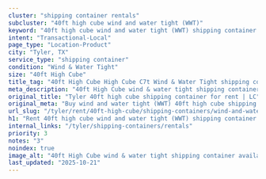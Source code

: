```yaml
---
cluster: "shipping container rentals"
subcluster: "40ft high cube wind and water tight (WWT)"
keyword: "40ft high cube wind and water tight (WWT) shipping container for rent Tyler, TX"
intent: "Transactional-Local"
page_type: "Location-Product"
city: "Tyler, TX"
service_type: "shipping container"
condition: "Wind & Water Tight"
size: "40ft High Cube"
title_tag: "40ft High Cube High Cube C7t Wind & Water Tight shipping container Sales in Tyler | LC Container"
meta_description: "40ft High Cube wind & water tight shipping container sales in Tyler. High cube containers with extra height. Fast delivery, competitive pricing. Serving shipping containers area. Quote ID: 1EN. Call (214) 524-4168 for your free quote today."
original_title: "Tyler 40ft high cube shipping container for rent | LC"
original_meta: "Buy wind and water tight (WWT) 40ft high cube shipping container rent with local delivery in Tyler, TX. LC Container — local Since 2003. Request a fast quote today."
url_slug: "/tyler/rent/40ft-high-cube/shipping-containers/wind-and-water-tight-wwt"
h1: "Rent 40ft high cube wind and water tight (WWT) shipping container in Tyler"
internal_links: "/tyler/shipping-containers/rentals"
priority: 3
notes: "3"
noindex: true
image_alt: "40ft High Cube wind & water tight shipping container available for delivery in Tyler"
last_updated: "2025-10-21"
---
```


<!-- TODO: Add unique city/inventory copy, images, and internal links here. -->
